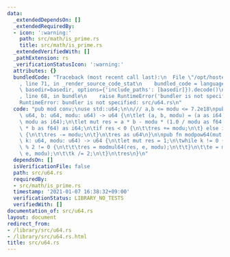 ```yaml
---
data:
  _extendedDependsOn: []
  _extendedRequiredBy:
  - icon: ':warning:'
    path: src/math/is_prime.rs
    title: src/math/is_prime.rs
  _extendedVerifiedWith: []
  _pathExtension: rs
  _verificationStatusIcon: ':warning:'
  attributes: {}
  bundledCode: "Traceback (most recent call last):\n  File \"/opt/hostedtoolcache/Python/3.9.1/x64/lib/python3.9/site-packages/onlinejudge_verify/documentation/build.py\"\
    , line 71, in _render_source_code_stat\n    bundled_code = language.bundle(stat.path,\
    \ basedir=basedir, options={'include_paths': [basedir]}).decode()\n  File \"/opt/hostedtoolcache/Python/3.9.1/x64/lib/python3.9/site-packages/onlinejudge_verify/languages/user_defined.py\"\
    , line 68, in bundle\n    raise RuntimeError('bundler is not specified: {}'.format(path.as_posix()))\n\
    RuntimeError: bundler is not specified: src/u64.rs\n"
  code: "pub mod conv;\nuse std::u64;\n\n/// a,b <= modu <= 7.2e18\npub fn modmul64(a:\
    \ u64, b: u64, modu: u64) -> u64 {\n\tlet (a, b, modu) = (a as i64, b as i64,\
    \ modu as i64);\n\tlet mut res = a * b - modu * (1.0 / modu as f64 * a as f64\
    \ * b as f64) as i64;\n\tif res < 0 {\n\t\tres += modu;\n\t} else if res >= modu\
    \ {\n\t\tres -= modu;\n\t}\n\tres as u64\n}\n\npub fn modpow64(mut e: u64, mut\
    \ k: u64, modu: u64) -> u64 {\n\tlet mut res = 1;\n\twhile k != 0 {\n\t\tif k\
    \ % 2 != 0 {\n\t\t\tres = modmul64(res, e, modu);\n\t\t}\n\t\te = modmul64(e,\
    \ e, modu);\n\t\tk /= 2;\n\t}\n\tres\n}\n"
  dependsOn: []
  isVerificationFile: false
  path: src/u64.rs
  requiredBy:
  - src/math/is_prime.rs
  timestamp: '2021-01-07 16:38:32+09:00'
  verificationStatus: LIBRARY_NO_TESTS
  verifiedWith: []
documentation_of: src/u64.rs
layout: document
redirect_from:
- /library/src/u64.rs
- /library/src/u64.rs.html
title: src/u64.rs
---
```

